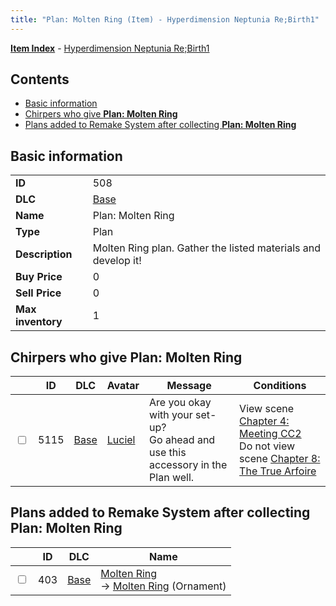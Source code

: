 ```yaml
---
title: "Plan: Molten Ring (Item) - Hyperdimension Neptunia Re;Birth1"
---
```


[**Item Index**](/neptunia/rb1/item/index.html) - [Hyperdimension Neptunia Re;Birth1](/neptunia/rb1)

## Contents

- [Basic information](#basic-information)
- [Chirpers who give **Plan: Molten Ring**](#chirpers-who-give-plan-molten-ring)
- [Plans added to Remake System after collecting **Plan: Molten Ring**](#plans-added-to-remake-system-after-collecting-plan-molten-ring)

## Basic information

|   |   |
| -- | -- |
| **ID** | 508 |
| **DLC** | [Base](/neptunia/rb1/dlc/1-base.html) |
| **Name** | Plan: Molten Ring |
| **Type** | Plan |
| **Description** | Molten Ring plan. Gather the listed materials and develop it! |
| **Buy Price** | 0 |
| **Sell Price** | 0 |
| **Max inventory** | 1 |


## Chirpers who give **Plan: Molten Ring**

|    | ID | DLC | Avatar | Message | Conditions |
| -- | -- | --- | ------ | ------- | ---------- |
| <input type="checkbox" id="rb1-chirper-event-1-5115" class="trackbox" /> | 5115 | [Base](/neptunia/rb1/dlc/1-base.html) | [Luciel](/neptunia/rb1/undefined/1-231-luciel.html) | Are you okay with your set-up?<br />Go ahead and use this accessory in the Plan well. | View scene [Chapter 4: Meeting CC2](/neptunia/rb1/scene/1-406-chapter-4-meeting-cc2.html)<br />Do not view scene [Chapter 8: The True Arfoire](/neptunia/rb1/scene/1-807-chapter-8-the-true-arfoire.html) |


## Plans added to Remake System after collecting **Plan: Molten Ring**

|    | ID | DLC | Name |
| -- | -- | --- | ---- |
| <input type="checkbox" id="rb1-remake-1-403" class="trackbox" /> | 403 | [Base](/neptunia/rb1/dlc/1-base.html) | [Molten Ring](/neptunia/rb1/remake/1-403-molten-ring.html)<br /> → [Molten Ring](/neptunia/rb1/item/1-2729-molten-ring.html) (Ornament) |
